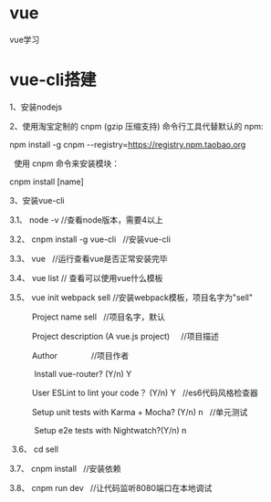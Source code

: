 # vue
  vue学习

# vue-cli搭建

1、安装nodejs

2、使用淘宝定制的 cnpm (gzip 压缩支持) 命令行工具代替默认的 npm:

   npm install -g cnpm --registry=https://registry.npm.taobao.org
	 
   
   使用 cnpm 命令来安装模块：
	 
   cnpm install [name]
	 
   
3、安装vue-cli

  3.1、 node -v               //查看node版本，需要4以上
	
  3.2、 cnpm install -g vue-cli   //安装vue-cli
	
  3.3、 vue                   //运行查看vue是否正常安装完毕
	
  3.4、 vue list              // 查看可以使用vue什么模板
	
  3.5、 vue init webpack sell    //安装webpack模板，项目名字为"sell"
	
            Project name sell    //项目名字，默认
						
            Project description (A vue.js project)     //项目描述
						
            Author               //项目作者
						
            Install vue-router?  (Y/n)    Y
						
            User ESLint to lint your code？ (Y/n)  Y    //es6代码风格检查器
						
            Setup unit tests with Karma + Mocha? (Y/n)  n   //单元测试
						
            Setup e2e tests with Nightwatch?(Y/n)  n
						
  3.6、 cd sell
	
  3.7、 cnpm install   //安装依赖
	
  3.8、 cnpm run dev   //让代码监听8080端口在本地调试

